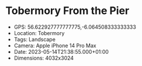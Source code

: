 # Tobermory From the Pier

- GPS: 56.622927777777775,-6.064508333333333
- Location: Tobermory
- Tags: Landscape
- Camera: Apple iPhone 14 Pro Max
- Date: 2023-05-14T21:38:55.000+01:00
- Dimensions: 4032x3024
